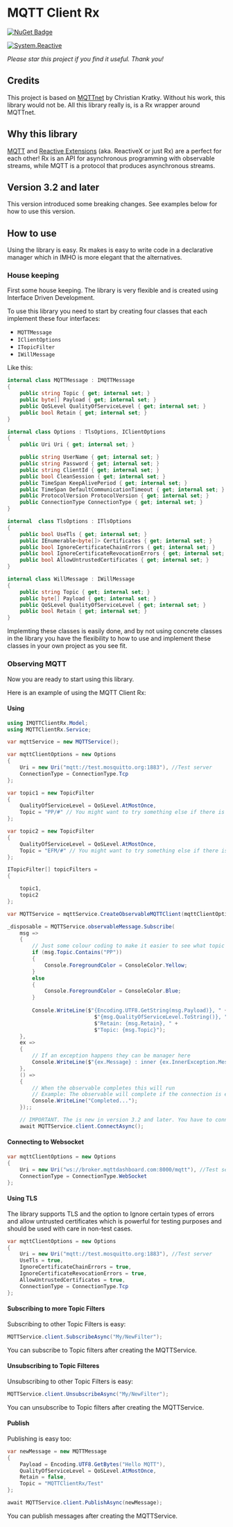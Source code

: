 # MQTT Client Rx

[![NuGet Badge](https://buildstats.info/nuget/MQTTClientRx)](https://www.nuget.org/packages/MQTTClientRx)

[![System.Reactive](http://img.shields.io/badge/Rx-v3.1.1-ff69b4.svg)](http://reactivex.io/) 

*Please star this project if you find it useful. Thank you!*

## Credits
This project is based on [MQTTnet](https://github.com/chkr1011/MQTTnet) by Christian Kratky. Without his work, this library would not be. All this library really is, is a Rx wrapper around MQTTnet. 

## Why this library
[MQTT](http://mqtt.org/) and [Reactive Extensions](http://reactivex.io/) (aka. ReactiveX or just Rx) are a perfect for each other! Rx is an API for asynchronous programming
with observable streams, while MQTT is a protocol that produces asynchronous streams.

## Version 3.2 and later
This version introduced some breaking changes. See examples below for how to use this version.

## How to use
Using the library is easy. Rx makes is easy to write code in a declarative manager which in IMHO is more elegant that the alternatives. 


### House keeping
First some house keeping. The library is very flexible and is created using Interface Driven Development. 

To use this library you need to start by creating four classes that each implement these four interfaces: 
- `MQTTMessage`
- `IClientOptions`
- `ITopicFilter`
- `IWillMessage`

Like this:
```csharp
internal class MQTTMessage : IMQTTMessage
{
    public string Topic { get; internal set; }
    public byte[] Payload { get; internal set; }
    public QoSLevel QualityOfServiceLevel { get; internal set; }
    public bool Retain { get; internal set; }
}
```

```csharp
internal class Options : TlsOptions, IClientOptions
{
    public Uri Uri { get; internal set; }

    public string UserName { get; internal set; }
    public string Password { get; internal set; }
    public string ClientId { get; internal set; }
    public bool CleanSession { get; internal set; }
    public TimeSpan KeepAlivePeriod { get; internal set; }
    public TimeSpan DefaultCommunicationTimeout { get; internal set; }
    public ProtocolVersion ProtocolVersion { get; internal set; }
    public ConnectionType ConnectionType { get; internal set; }
}
```

```csharp
internal  class TlsOptions : ITlsOptions
{
    public bool UseTls { get; internal set; }
    public IEnumerable<byte[]> Certificates { get; internal set; }
    public bool IgnoreCertificateChainErrors { get; internal set; }
    public bool IgnoreCertificateRevocationErrors { get; internal set; }
    public bool AllowUntrustedCertificates { get; internal set; }
}
```

```csharp
internal class WillMessage : IWillMessage
{
    public string Topic { get; internal set; }
    public byte[] Payload { get; internal set; }
    public QoSLevel QualityOfServiceLevel { get; internal set; }
    public bool Retain { get; internal set; }
}
```
Implemting these classes is easily done, and by not using concrete classes in the library you have the flexibility to how to use and implement these classes in your own project as you see fit.

### Observing MQTT
Now you are ready to start using this library.

Here is an example of using the MQTT Client Rx:
#### Using
```csharp
using IMQTTClientRx.Model;
using MQTTClientRx.Service;
```

```csharp
var mqttService = new MQTTService();

var mqttClientOptions = new Options
{
	Uri = new Uri("mqtt://test.mosquitto.org:1883"), //Test server
	ConnectionType = ConnectionType.Tcp
};

var topic1 = new TopicFilter
{
    QualityOfServiceLevel = QoSLevel.AtMostOnce,
    Topic = "PP/#" // You might want to try something else if there is nothing is published to this topic in the test server at the time of testing this.
};

var topic2 = new TopicFilter
{
    QualityOfServiceLevel = QoSLevel.AtMostOnce,
    Topic = "EFM/#" // You might want to try something else if there is nothing is published to this topic in the test server at the time of testing this.
};

ITopicFilter[] topicFilters = 
{

    topic1,
    topic2
};

var MQTTService = mqttService.CreateObservableMQTTClient(mqttClientOptions, willMessage:null, topicFilters:topicFilters); //The topic filters are optional you can subscribe to the topics you want to monitor later.

_disposable = MQTTService.observableMessage.Subscribe(
    msg =>
    {
        // Just some colour coding to make it easier to see what topic is what
        if (msg.Topic.Contains("PP"))
        {
            Console.ForegroundColor = ConsoleColor.Yellow;
        }
        else
        {
            Console.ForegroundColor = ConsoleColor.Blue;
        }
        
        Console.WriteLine($"{Encoding.UTF8.GetString(msg.Payload)}, " +
                            $"{msg.QualityOfServiceLevel.ToString()}, " +
                            $"Retain: {msg.Retain}, " +
                            $"Topic: {msg.Topic}");
    },
    ex =>
    {
        // If an exception happens they can be manager here
        Console.WriteLine($"{ex.Message} : inner {ex.InnerException.Message}");
    },
    () =>
    {
        // When the observable completes this will run
        // Example: The observable will complete if the connection is ended by the serter
        Console.WriteLine("Completed...");
    });;

	// IMPORTANT. The is new in version 3.2 and later. You have to connect to the MQTT Server.
	await MQTTService.client.ConnectAsync();

```
#### Connecting to Websocket

```csharp
var mqttClientOptions = new Options
{
	Uri = new Uri("ws://broker.mqttdashboard.com:8000/mqtt"), //Test server
	ConnectionType = ConnectionType.WebSocket
};
```

#### Using TLS
The library supports TLS and the option to Ignore certain types of errors and allow untrusted certificates which is powerful for testing purposes and should be used with care in non-test cases.

```csharp
var mqttClientOptions = new Options
{
	Uri = new Uri("mqtt://test.mosquitto.org:1883"), //Test server
	UseTls = true,
	IgnoreCertificateChainErrors = true,
	IgnoreCertificateRevocationErrors = true,
	AllowUntrustedCertificates = true,
	ConnectionType = ConnectionType.Tcp
};
```

#### Subscribing to more Topic Filters

Subscribing to other Topic Filters is easy:
```csharp
MQTTService.client.SubscribeAsync("My/NewFilter");
```
You can subscribe to Topic filters after creating the MQTTService.
#### Unsubscribing to Topic Filteres
Unsubscribing to other Topic Filters is easy:
```csharp
MQTTService.client.UnsubscribeAsync("My/NewFilter");
```
You can unsubscribe to Topic filters after creating the MQTTService.
#### Publish
Publishing is easy too:
```csharp
var newMessage = new MQTTMessage
{
    Payload = Encoding.UTF8.GetBytes("Hello MQTT"),
    QualityOfServiceLevel = QoSLevel.AtMostOnce,
    Retain = false,
    Topic = "MQTTClientRx/Test"
};

await MQTTService.client.PublishAsync(newMessage);
```
You can publish messages after creating the MQTTService.
